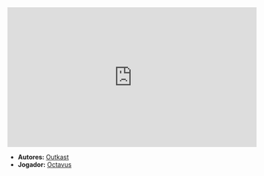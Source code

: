 <iframe width="560" height="315" src="https://www.youtube.com/embed/PWgvGjAhvIw?si=HoWMUt_9p7Q5BRMF" title="YouTube video player" frameborder="0" allow="accelerometer; autoplay; clipboard-write; encrypted-media; gyroscope; picture-in-picture; web-share" referrerpolicy="strict-origin-when-cross-origin" allowfullscreen></iframe>

- **Autores:** [Outkast](../Autores/Outkast.md)
- **Jogador:** [Octavus](content/Jogadores/Octavus.md)